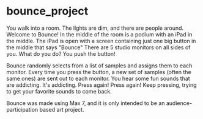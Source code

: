 # bounce_project
You walk into a room. The lights are dim, and there are people around. Welcome to Bounce!
In the middle of the room is a podium with an iPad in the middle. 
The iPad is open with a screen containing just one big button in the middle that says "Bounce"
There are 5 studio monitors on all sides of you. What do you do?
You push the button!

Bounce randomly selects from a list of samples and assigns them to each monitor. Every time you press the button,
a new set of samples (often the same ones) are sent out to each monitor. You hear some fun sounds that are addicting.
It's addicting. Press again! Press again! Keep pressing, trying to get your favorite sounds to come back.

Bounce was made using Max 7, and it is only intended to be an audience-participation based art project.
